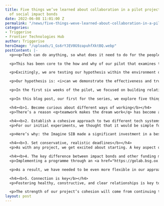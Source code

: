 ```yaml
---
title: Five things we’ve learned about collaboration in a pilot project for data verification
  of social impact bonds
date: 2022-06-08 11:01:00 Z
permalink: "/news/five-things-weve-learned-about-collaboration-in-a-pilot-project-for-data-verification-of-social-impact-bonds"
categories:
- Triggerise
- Frontier Technologies Hub
author: Triggerise
heroImage: "/uploads/1_Gs6rYJEV0G9zapuhfXktBQ.webp"
postContent: |-
  <p><q>Tech can do anything, so what does it need to do for the people it serves?</q> This is a personal philosophy of Nelson Nogueira, our CTO. Through this invitation, we are encouraged to leave our egos at the door and approach our daily work with our users at the centre of everything we do.</p>

  <p>This has been core to the how and why of our pilot that examines the possibility of digitally verifying results for social and development impact bonds (SIBs and DIBs respectively).</p>

  <p>Excitingly, we are testing our hypothesis within the environment of a real SIB. The Imagine SIB, implemented by <a href="https://www.nacosa.org.za/" target="_blank">Networking HIV & AIDS Community of Southern Africa</a> (NACOSA), is running an HIV prevention and treatment programme for adolescent girls and young women. At <a href="https://triggerise.org/" target="_blank">Triggerise</a> in Kenya, we use a digital platform called Tiko to administer a similar model of service delivery. We’ll be applying Tiko technology in this new context.</p>

  <p>Our hypothesis is: <i>can we demonstrate the effectiveness and trustworthiness of using technology platforms like ours to verify outcomes directly and more efficiently?</i> This is important because, if successful, adopting a tech-driven approach to verify outcomes could drastically cut down the current time and cost involved without compromising on the accuracy and quality of the results. This will allow teams to spend more resources where it really matters: delivering impact. Our Tiko platform features real-time data monitoring and project dashboards to give a detailed and up-to-date overview of a project’s status. This enables a more empowered and efficient decision-making environment within each programme.</p>

  <p>In the first six weeks of the pilot, we focused on building relationships with the key partners of the SIB and conducted solution design sessions to scope out the technology need.</p>

  <p>In this blog post, our first for the series, we explore five things we’ve learned so far about working on this pilot:</p>

  <h4><b>1. Become curious about different ways of working</b></h4>
  <p>There’s a reason <q>teamwork makes the dream work</q> has become a cliché. Aside from it rhyming (a bonus feature of any cliché), it’s also, simply, true. To bump up the intellectual heft of the point: an open-handed, collaborative, and humble approach to a project is crucial. In the development sector, no team is an island; it’s most likely that partnerships consisting of at least two different organisations are the norm. So, the need for open communication and a curious, learning-centric attitude becomes even more important. Different cultures, systems, and methods need to blend in order for shared goals to be met.</p>

  <h4><b>2. Establish a cohesive approach to two different tech systems</b></h4>
  <p>For our initial experiments, we thought that it would be simple for our technology to run parallel with our partner’s. There are unique features and capabilities that both of us bring to the table, so it seemed theoretically simple that our partner could run in their lane while we run in ours. Specifically, our primary contribution from a tech perspective is the inclusion and integration of a reward, rating, and reminder system. However, it soon became clear that this parallel approach isn’t feasible, and there is a clear need for our complementary tech to integrate with our partner’s custom-built performance management system.</p>

  <p>Here’s why: the Imagine SIB made a significant investment in a bespoke performance management system. This system is the single source of truth for the Imagine SIB and a parallel system would introduce the chance for human error on reporting interactions that happen between users. Ultimately, there are concerns about the traceability and auditability of services, and asking users to switch between two systems could be a significant barrier to adoption.</p>

  <h4><b>3. Set conservative, realistic deadlines</b></h4>
  <p>As with any project, we get excited about starting. A key aspect of the Triggerise philosophy is learning on the go and taking action in order to see what’s working and what’s really not working. In this initial phase, we set tight and ambitious deadlines. Meeting them, however, has not been as simple as just “doing the work”. As we’ve already explored, progress is not made in isolation. Partnership and compromise in teamwork is just as important as ambition and ability. Going forward, we’ll set more conservative deadlines to accommodate different styles of working.</p>

  <h4><b>4. The key difference between impact bonds and other funding mechanisms</b></h4>
  <p>Implementing a programme through an <a href="https://golab.bsg.ox.ac.uk/the-basics/impact-bonds/" target="_blank">impact bond mechanism</a> is quite different to more traditional methods of financing, such as a grant. Although they are still funded by donors, philanthropists, and/or governments to achieve development or social outcomes, the need to define outcomes at the outset and establish how they will be verified and paid for creates complexities in the design process. These need to be taken into consideration when planning our integration into the project. Additionally, there are more stakeholders involved in the partnership (funders, investors, evaluators, etc.) who all need to be aligned and committed in order to launch the programme. All these elements which are unique to an impact bond can affect the decision-making process.</p>

  <p>As a result, we have needed to be even more flexible in our approach, ensuring that we have buy-in from all relevant partners in order to start work, and adjusting our timelines and work plans accordingly to accommodate delays and challenges as they arise.</p>

  <h4><b>5. Connection is key</b></h4>
  <p>Fostering healthy, constructive, and clear relationships is key to the success of any multi-party project. We’re working across countries, time zones, teams, perspectives, and objectives. That’s a lot of opportunity for miscommunication, and also a lot of opportunity to find connection in the diversity. Difference does not have to be threatening, and can be life-giving. From the start of any joint venture, it’s a good idea to set aside intentional and in-person (if possible) time to simply get to know one another and find common ground.</p>

  <p>The strength of our project’s cohesion will come from continuing to cultivate open channels of communication, respect, and mutual support. Stick with us as we share more insights about our collaborative effort to speed up and innovate the data verification process for DIBs and SIBs.</p>
layout: post
---
```


